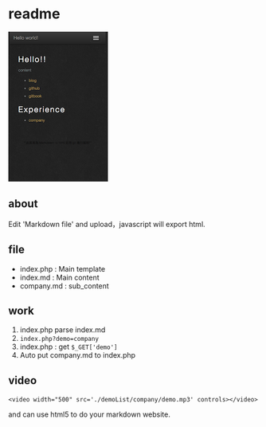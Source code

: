 # readme

![img](img.png)

## about
Edit 'Markdown file' and upload，javascript will export html.

## file
- index.php : Main template
- index.md : Main content
- company.md : sub_content

## work

1. index.php parse index.md
2. `index.php?demo=company`
3. index.php : get `$_GET['demo']`
4. Auto put company.md to index.php

## video

```
<video width="500" src='./demoList/company/demo.mp3' controls></video>
```

and can use html5 to do your markdown website.
